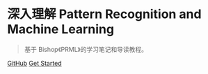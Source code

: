 <!-- _coverpage.md -->

# 深入理解 Pattern Recognition and Machine Learning

> 基于 Bishop《PRML》的学习笔记和导读教程。



[GitHub](https://github.com/datawhalechina/dive-into-cv-pytorch/)
[Get Started](/README.md)